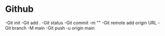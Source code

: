 # Github

-Git init
-Git add .
-Git status
-Git commit -m ""
-Git remote add origin URL
-Git branch -M main
-Git push -u origin main